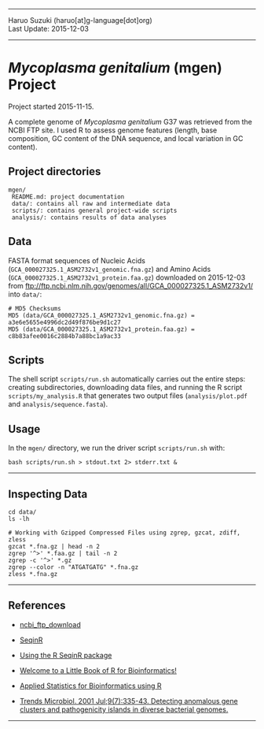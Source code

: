 ----------

Haruo Suzuki (haruo[at]g-language[dot]org)  
Last Update: 2015-12-03  

----------

# *Mycoplasma genitalium* (mgen) Project
Project started 2015-11-15.  

A complete genome of *Mycoplasma genitalium* G37 was retrieved from the NCBI FTP site. I used R to assess genome features (length, base composition, GC content of the DNA sequence, and local variation in GC content).

## Project directories

    mgen/
     README.md: project documentation 
     data/: contains all raw and intermediate data
     scripts/: contains general project-wide scripts
     analysis/: contains results of data analyses

## Data
FASTA format sequences of Nucleic Acids (`GCA_000027325.1_ASM2732v1_genomic.fna.gz`) and Amino Acids (`GCA_000027325.1_ASM2732v1_protein.faa.gz`) downloaded on 2015-12-03 from <ftp://ftp.ncbi.nlm.nih.gov/genomes/all/GCA_000027325.1_ASM2732v1/> into `data/`:

	# MD5 Checksums
	MD5 (data/GCA_000027325.1_ASM2732v1_genomic.fna.gz) = a3e6e5655e4996dc2d49f876be9d1c27
	MD5 (data/GCA_000027325.1_ASM2732v1_protein.faa.gz) = c8b83afee0016c2884b7a88bc1a9ac33

## Scripts

The shell script `scripts/run.sh` automatically carries out the entire steps: creating subdirectories, downloading data files, and running the R script `scripts/my_analysis.R` that generates two output files (`analysis/plot.pdf` and `analysis/sequence.fasta`).

## Usage

In the `mgen/` directory, we run the driver script `scripts/run.sh` with:

    bash scripts/run.sh > stdout.txt 2> stderr.txt &

----------

## Inspecting Data

    cd data/
    ls -lh

    # Working with Gzipped Compressed Files using zgrep, gzcat, zdiff, zless
    gzcat *.fna.gz | head -n 2
    zgrep '^>' *.faa.gz | tail -n 2
    zgrep -c '^>' *.gz
    zgrep --color -n "ATGATGATG" *.fna.gz
    zless *.fna.gz

----------

## References
- [ncbi_ftp_download](https://github.com/aleimba/bac-genomics-scripts/tree/master/ncbi_ftp_download) 

- [SeqinR](http://pbil.univ-lyon1.fr/software/seqinr/home?lang=eng)
 - [Using the R SeqinR package](http://davetang.org/muse/2013/05/09/using-the-r-seqinr-package/)
 - [Welcome to a Little Book of R for Bioinformatics!](http://a-little-book-of-r-for-bioinformatics.readthedocs.org/en/latest/index.html)
 - [Applied Statistics for Bioinformatics using R](https://cran.r-project.org/doc/contrib/Krijnen-IntroBioInfStatistics.pdf)

- [Trends Microbiol. 2001 Jul;9(7):335-43. Detecting anomalous gene clusters and pathogenicity islands in diverse bacterial genomes.](http://www.ncbi.nlm.nih.gov/pubmed/11435108)

----------
